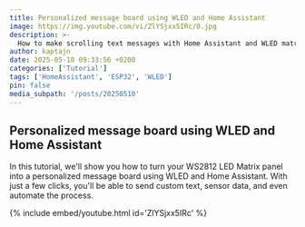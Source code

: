 ```yaml
---
title: Personalized message board using WLED and Home Assistant
image: https://img.youtube.com/vi/ZlYSjxx5IRc/0.jpg
description: >-
  How to make scrolling text messages with Home Assistant and WLED matrix.
author: kaptajn
date: 2025-05-10 09:33:56 +0200
categories: ['Tutorial']
tags: ['HomeAssistant', 'ESP32', 'WLED']
pin: false
media_subpath: '/posts/20250510'
---
```


## Personalized message board using WLED and Home Assistant

In this tutorial, we'll show you how to turn your WS2812 LED Matrix panel into a personalized message board using WLED and Home Assistant. With just a few clicks, you'll be able to send custom text, sensor data, and even automate the process.

{% include embed/youtube.html id='ZlYSjxx5IRc' %}
<!-- <iframe width="560" height="315" src="https://www.youtube.com/embed/ZlYSjxx5IRc" frameborder="1" allow="accelerometer; autoplay; clipboard-write; encrypted-media; gyroscope; picture-in-picture" allowfullscreen></iframe> -->
